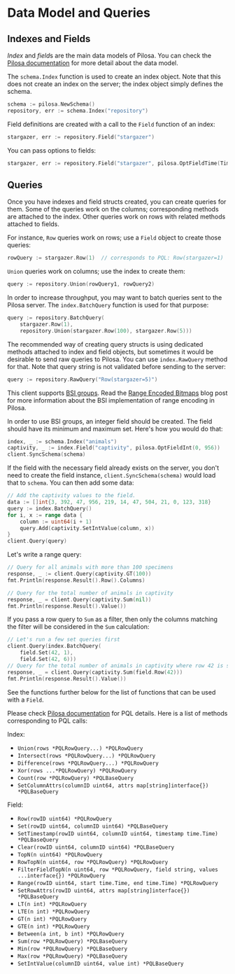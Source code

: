 # Data Model and Queries

## Indexes and Fields

*Index* and *field*s are the main data models of Pilosa. You can check the [Pilosa documentation](https://www.pilosa.com/docs) for more detail about the data model.

The `schema.Index` function is used to create an index object. Note that this does not create an index on the server; the index object simply defines the schema.

```go
schema := pilosa.NewSchema()
repository, err := schema.Index("repository")
```

Field definitions are created with a call to the `Field` function of an index:

```go
stargazer, err := repository.Field("stargazer")
```

You can pass options to fields:

```go
stargazer, err := repository.Field("stargazer", pilosa.OptFieldTime(TimeQuantumYearMonthDay))
```

## Queries

Once you have indexes and field structs created, you can create queries for them. Some of the queries work on the columns; corresponding methods are attached to the index. Other queries work on rows with related methods attached to fields.

For instance, `Row` queries work on rows; use a `Field` object to create those queries:

```go
rowQuery := stargazer.Row(1)  // corresponds to PQL: Row(stargazer=1)
```

`Union` queries work on columns; use the index to create them:

```go
query := repository.Union(rowQuery1, rowQuery2)
```

In order to increase throughput, you may want to batch queries sent to the Pilosa server. The `index.BatchQuery` function is used for that purpose:

```go
query := repository.BatchQuery(
    stargazer.Row(1),
    repository.Union(stargazer.Row(100), stargazer.Row(5)))
```

The recommended way of creating query structs is using dedicated methods attached to index and field objects, but sometimes it would be desirable to send raw queries to Pilosa. You can use `index.RawQuery` method for that. Note that query string is not validated before sending to the server:

```go
query := repository.RawQuery("Row(stargazer=5)")
```

This client supports [BSI groups](https://www.pilosa.com/docs/latest/query-language/#range-bsi). Read the [Range Encoded Bitmaps](https://www.pilosa.com/blog/range-encoded-bitmaps/) blog post for more information about the BSI implementation of range encoding in Pilosa.

In order to use BSI groups, an integer field should be created. The field should have its minimum and maximum set. Here's how you would do that:
```go
index, _ := schema.Index("animals")
captivity, _ := index.Field("captivity", pilosa.OptFieldInt(0, 956))
client.SyncSchema(schema)
``` 

If the field with the necessary field already exists on the server, you don't need to create the field instance, `client.SyncSchema(schema)` would load that to `schema`. You can then add some data:
```go
// Add the captivity values to the field.
data := []int{3, 392, 47, 956, 219, 14, 47, 504, 21, 0, 123, 318}
query := index.BatchQuery()
for i, x := range data {
	column := uint64(i + 1)
	query.Add(captivity.SetIntValue(column, x))
}
client.Query(query)
```

Let's write a range query:
```go
// Query for all animals with more than 100 specimens
response, _ := client.Query(captivity.GT(100))
fmt.Println(response.Result().Row().Columns)

// Query for the total number of animals in captivity
response, _ = client.Query(captivity.Sum(nil))
fmt.Println(response.Result().Value())
```

If you pass a row query to `Sum` as a filter, then only the columns matching the filter will be considered in the `Sum` calculation:
```go
// Let's run a few set queries first
client.Query(index.BatchQuery(
    field.Set(42, 1),
    field.Set(42, 6)))
// Query for the total number of animals in captivity where row 42 is set
response, _ = client.Query(captivity.Sum(field.Row(42)))
fmt.Println(response.Result().Value())
``` 

See the functions further below for the list of functions that can be used with a `Field`.

Please check [Pilosa documentation](https://www.pilosa.com/docs) for PQL details. Here is a list of methods corresponding to PQL calls:

Index:

* `Union(rows *PQLRowQuery...) *PQLRowQuery`
* `Intersect(rows *PQLRowQuery...) *PQLRowQuery`
* `Difference(rows *PQLRowQuery...) *PQLRowQuery`
* `Xor(rows ...*PQLRowQuery) *PQLRowQuery`
* `Count(row *PQLRowQuery) *PQLBaseQuery`
* `SetColumnAttrs(columnID uint64, attrs map[string]interface{}) *PQLBaseQuery`

Field:

* `Row(rowID uint64) *PQLRowQuery`
* `Set(rowID uint64, columnID uint64) *PQLBaseQuery`
* `SetTimestamp(rowID uint64, columnID uint64, timestamp time.Time) *PQLBaseQuery`
* `Clear(rowID uint64, columnID uint64) *PQLBaseQuery`
* `TopN(n uint64) *PQLRowQuery`
* `RowTopN(n uint64, row *PQLRowQuery) *PQLRowQuery`
* `FilterFieldTopN(n uint64, row *PQLRowQuery, field string, values ...interface{}) *PQLRowQuery`
* `Range(rowID uint64, start time.Time, end time.Time) *PQLRowQuery`
* `SetRowAttrs(rowID uint64, attrs map[string]interface{}) *PQLBaseQuery`
* `LT(n int) *PQLRowQuery`
* `LTE(n int) *PQLRowQuery`
* `GT(n int) *PQLRowQuery`
* `GTE(n int) *PQLRowQuery`
* `Between(a int, b int) *PQLRowQuery`
* `Sum(row *PQLRowQuery) *PQLBaseQuery`
* `Min(row *PQLRowQuery) *PQLBaseQuery`
* `Max(row *PQLRowQuery) *PQLBaseQuery`
* `SetIntValue(columnID uint64, value int) *PQLBaseQuery`
